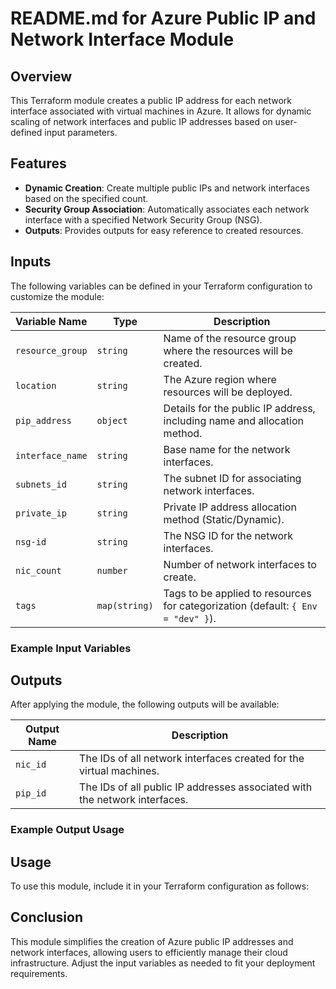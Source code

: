 # README.md for Azure Public IP and Network Interface Module

## Overview

This Terraform module creates a public IP address for each network interface associated with virtual machines in Azure. It allows for dynamic scaling of network interfaces and public IP addresses based on user-defined input parameters.

## Features

- **Dynamic Creation**: Create multiple public IPs and network interfaces based on the specified count.
- **Security Group Association**: Automatically associates each network interface with a specified Network Security Group (NSG).
- **Outputs**: Provides outputs for easy reference to created resources.

## Inputs

The following variables can be defined in your Terraform configuration to customize the module:

| Variable Name           | Type                | Description                                                                 |
|-------------------------|---------------------|-----------------------------------------------------------------------------|
| `resource_group`        | `string`            | Name of the resource group where the resources will be created.            |
| `location`              | `string`            | The Azure region where resources will be deployed.                         |
| `pip_address`           | `object`            | Details for the public IP address, including name and allocation method.   |
| `interface_name`        | `string`            | Base name for the network interfaces.                                      |
| `subnets_id`            | `string`            | The subnet ID for associating network interfaces.                          |
| `private_ip`            | `string`            | Private IP address allocation method (Static/Dynamic).                    |
| `nsg-id`                | `string`            | The NSG ID for the network interfaces.                                     |
| `nic_count`             | `number`            | Number of network interfaces to create.                                    |
| `tags`                  | `map(string)`       | Tags to be applied to resources for categorization (default: `{ Env = "dev" }`). |

### Example Input Variables


## Outputs

After applying the module, the following outputs will be available:

| Output Name   | Description                                                            |
|---------------|------------------------------------------------------------------------|
| `nic_id`      | The IDs of all network interfaces created for the virtual machines.     |
| `pip_id`      | The IDs of all public IP addresses associated with the network interfaces.|

### Example Output Usage


## Usage

To use this module, include it in your Terraform configuration as follows:


## Conclusion

This module simplifies the creation of Azure public IP addresses and network interfaces, allowing users to efficiently manage their cloud infrastructure. Adjust the input variables as needed to fit your deployment requirements.
